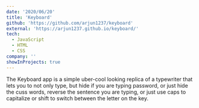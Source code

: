 ```yaml
---
date: '2020/06/20'
title: 'Keyboard'
github: 'https://github.com/arjun1237/keyboard'
external: 'https://arjun1237.github.io/keyboard/'
tech:
  - JavaScript
  - HTML
  - CSS
company: ''
showInProjects: true
---
```


The Keyboard app is a simple uber-cool looking replica of a typewriter that lets you to not only type, but hide if you are typing password, or just hide the cuss words, reverse the sentence you are typing, or just use caps to capitalize or shift to switch between the letter on the key.
